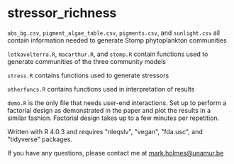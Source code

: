# stressor_richness

`abs_bg.csv`, `pigment_algae_table.csv`, `pigments.csv`, and `sunlight.csv` all contain information needed to generate Stomp phytoplankton communities

`lotkavolterra.R`, `macarthur.R`, and `stomp.R` contain functions used to generate communities of the three community models

`stress.R` contains functions used to generate stressors

`otherfuncs.R` contains functions used in interpretation of results

`demo.R` is the only file that needs user-end interactions. Set up to perform a factorial design as demonstrated in the paper and plot the results in a similar fashion. Factorial design takes up to a few minutes per repetition.

Written with R 4.0.3 and requires "nleqslv", "vegan", "fda.usc", and "tidyverse" packages.

If you have any questions, please contact me at mark.holmes@unamur.be
